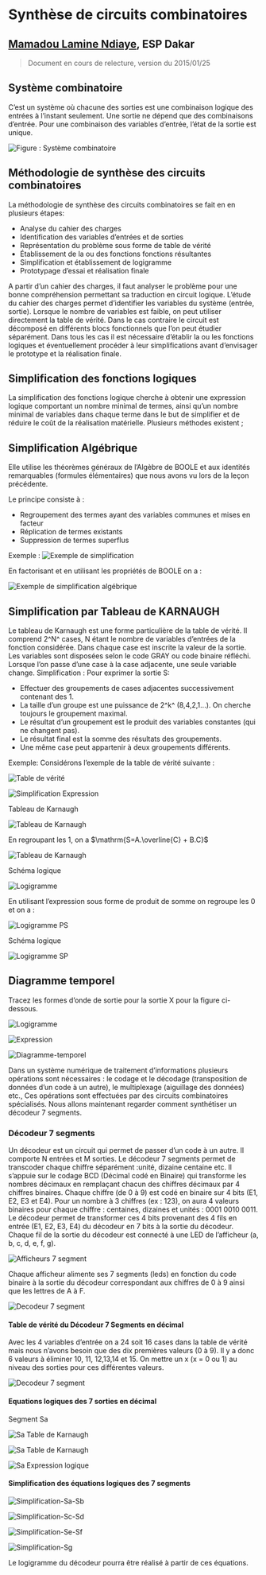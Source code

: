 
**Synthèse de circuits combinatoires**
==========================

## [Mamadou Lamine Ndiaye](mailto:mamadoulamine.ndiaye@ucad.edu.sn), ESP Dakar

> Document en cours de relecture, version du 2015/01/25

## Système combinatoire ##

C’est un système où chacune des sorties est une combinaison logique des entrées à l’instant seulement.
Une sortie ne dépend que des combinaisons d’entrée. Pour une combinaison des variables d’entrée, l’état de la sortie est unique.

![Figure : Système combinatoire](images/systeme-combinatoire.png "Système combinatoire")

## Méthodologie de synthèse des circuits combinatoires ##

La méthodologie de synthèse des circuits combinatoires se fait en en plusieurs étapes:

* Analyse du cahier des charges
* Identification des variables d’entrées et de sorties
* Représentation du problème sous forme de table de vérité
* Établissement de la ou des fonctions fonctions résultantes
* Simplification et établissement de logigramme
* Prototypage d’essai et réalisation finale

A partir d’un cahier des charges, il faut analyser le problème pour une bonne compréhension permettant sa traduction en circuit logique.
L’étude du cahier des charges permet d’identifier les variables du système (entrée, sortie). Lorsque le nombre de variables est faible, on peut utiliser directement la table de vérité. Dans le cas contraire le circuit est décomposé en différents blocs fonctionnels que l’on peut étudier séparément. Dans tous les cas il est nécessaire d’établir la ou les fonctions logiques et éventuellement procéder à leur simplifications avant d’envisager le prototype et la réalisation finale.



## Simplification des fonctions logiques ##
La simplification des fonctions logique cherche à obtenir une expression logique comportant un nombre minimal de termes, ainsi qu’un nombre minimal de variables dans chaque terme dans le but de simplifier et de réduire le coût de la réalisation matérielle. Plusieurs méthodes existent ;

## Simplification Algébrique ##
Elle utilise les théorèmes généraux de l’Algèbre de BOOLE et aux identités remarquables (formules élémentaires) que nous avons vu lors de la leçon précédente.

Le principe consiste à :

* Regroupement des termes ayant des variables communes et mises en facteur
* Réplication de termes existants
* Suppression de termes superflus

Exemple :
![](images/exemple-synthese1.png "Exemple de simplification ")

En factorisant et en utilisant les propriétés de BOOLE on a :

![](images/exemple-synthese2.png "Exemple de simplification algébrique ")


## Simplification par Tableau de KARNAUGH ##

Le tableau de Karnaugh est une forme particulière de la table de vérité. Il comprend 2^N^  cases, N étant le nombre de variables d’entrées de la fonction considérée. Dans chaque case est inscrite la valeur de la sortie.
Les variables sont disposées selon le code GRAY ou code binaire réfléchi.  Lorsque l’on passe d’une case à la case adjacente, une seule variable change.
Simplification : Pour exprimer la sortie S:

* Effectuer des groupements de cases adjacentes successivement contenant des 1.
* La taille d’un groupe est une puissance de 2^k^     (8,4,2,1...). On cherche toujours le groupement maximal.
* Le résultat d’un groupement est le produit des variables constantes (qui ne changent pas).
* Le résultat final est la somme des résultats  des groupements.
* Une même case peut appartenir à deux groupements différents.

Exemple:
Considérons l’exemple de la table de vérité suivante :

![](images/simplification-Karnaugh.png "Table de vérité ")

![](images/simplification-expression.png "Simplification Expression ")

Tableau de Karnaugh

![](images/table-Karnaugh.png "Tableau de Karnaugh ")

En regroupant les 1, on a $\mathrm{S=A.\overline{C} + B.C}$


![](images/table-Karnaugh2.png "Tableau de Karnaugh ")

Schéma logique

![](images/logigramme-SP.png "Logigramme ")



En utilisant l’expression sous forme de produit de somme on regroupe les 0 et on a :

![](images/expression-PS.png "Logigramme PS")

Schéma logique

![](images/logigramme-PS.png "Logigramme SP")



## Diagramme temporel ##

Tracez les formes d’onde de sortie pour la sortie X pour la figure ci-dessous.

![](images/diagramme-temporel1.png "Logigramme")

![](images/diagramme-temporel2.png "Expression")

![](images/diagr-temp.png "Diagramme-temporel")


Dans un système numérique de traitement d’informations plusieurs opérations sont nécessaires : le codage et le décodage (transposition de données d’un code à un autre), le multiplexage (aiguillage des données) etc., Ces opérations sont effectuées par des circuits combinatoires spécialisés. Nous allons maintenant regarder comment synthétiser un décodeur 7 segments.

### Décodeur 7 segments ###

Un décodeur est un circuit qui permet de passer d’un code à un autre. Il comporte N entrées et M sorties. Le décodeur 7 segments permet de transcoder chaque chiffre séparément :unité, dizaine centaine etc. Il s’appuie sur le codage BCD (Décimal codé en Binaire) qui  transforme les nombres décimaux en remplaçant chacun des chiffres décimaux par 4 chiffres binaires. Chaque chiffre (de 0 à 9) est codé en binaire sur 4 bits (E1, E2, E3 et E4). Pour un nombre à 3 chiffres (ex : 123), on aura 4 valeurs binaires pour chaque chiffre : centaines, dizaines et unités : 0001 0010 0011. Le décodeur permet de transformer ces 4 bits provenant des 4 fils en entrée (E1, E2, E3, E4) du décodeur en 7 bits à la sortie du décodeur. Chaque fil de la sortie du décodeur est connecté à une LED de l’afficheur (a, b, c, d, e, f, g).

![](images/decodeur-7segment.png "Afficheurs 7 segment")

Chaque afficheur alimente ses 7 segments (leds) en fonction du code binaire à la sortie du décodeur correspondant  aux chiffres de 0 à 9 ainsi que les lettres de A à F.

![](images/decodeur-7segment2.png "Decodeur 7 segment")

#### Table de vérité du Décodeur 7 Segments en décimal ####

Avec les 4 variables d’entrée on a 24 soit 16 cases dans la table de vérité mais nous n’avons besoin que des dix premières valeurs (0 à 9). Il y a donc 6 valeurs à éliminer 10, 11, 12,13,14 et 15. On mettre un x  (x = 0 ou 1) au niveau des sorties pour ces différentes valeurs.

![](images/table-verite-decodeur.png "Decodeur 7 segment")

#### Equations logiques des 7 sorties en décimal ####
Segment Sa

![](images/segment-Sa-Karnaugh.png "Sa Table de Karnaugh")

![](images/segment-Sa-Karnaugh2.png "Sa Table de Karnaugh")

![](images/expression-Sa.png "Sa Expression logique")

#### Simplification des équations logiques des 7 segments ####

![](images/simplification-Sa-Sb.png "Simplification-Sa-Sb")

![](images/simplification-Sc-Sd.png "Simplification-Sc-Sd")

![](images/simplification-Se-Sf.png "Simplification-Se-Sf")

![](images/simplification-Sg.png "Simplification-Sg")

Le logigramme du décodeur pourra être réalisé à partir de ces équations.




